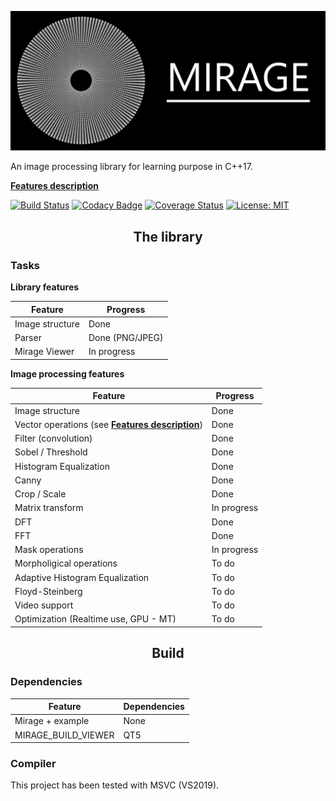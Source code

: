 ![Logo](readmefiles/banniere.png) 

An image processing library for learning purpose in C++17.

[__Features description__](Features.md)

[![Build Status](https://travis-ci.org/PlathC/Mirage.svg?branch=master)](https://travis-ci.org/PlathC/Mirage)
[![Codacy Badge](https://api.codacy.com/project/badge/Grade/e7674eb14f3a4636b98ded41d9cbb42c)](https://www.codacy.com/manual/PlathC/Mirage?utm_source=github.com&amp;utm_medium=referral&amp;utm_content=PlathC/Mirage&amp;utm_campaign=Badge_Grade) 
[![Coverage Status](https://coveralls.io/repos/github/PlathC/Mirage/badge.svg?branch=master)](https://coveralls.io/github/PlathC/Mirage?branch=master)
[![License: MIT](https://img.shields.io/badge/License-MIT-yellow.svg)](https://opensource.org/licenses/MIT)

<h2 align="center">The library</h2>

### __Tasks__

__Library features__

| Feature           | Progress                                                     |
|-------------------|--------------------------------------------------------------|
| Image structure   | Done                                                         |
| Parser            | Done (PNG/JPEG)                                              |
| Mirage Viewer     | In progress                                                  |

__Image processing features__ 

| Feature                                                         | Progress             |
|--------------------------------------------                     |----------------------|
| Image structure                                                 | Done                 |
| Vector operations (see [__Features description__](Features.md)) | Done                 |
| Filter (convolution)                                            | Done                 |
| Sobel / Threshold                                               | Done                 |
| Histogram Equalization                                          | Done                 |
| Canny                                                           | Done                 |
| Crop / Scale                                                    | Done                 |
| Matrix transform                                                | In progress          |
| DFT                                                             | Done                 |
| FFT                                                             | Done                 |
| Mask operations                                                 | In progress          |
| Morpholigical operations                                        | To do                |
| Adaptive Histogram Equalization                                 | To do                |
| Floyd-Steinberg                                                 | To do                |
| Video support                                                   | To do                |
| Optimization (Realtime use, GPU - MT)                           | To do                |

<h2 align="center">Build</h2>

### Dependencies 

| Feature                          | Dependencies |
|----------------------------------|--------------|
| Mirage + example                 | None         | 
| MIRAGE_BUILD_VIEWER              | QT5          | 
 
### Compiler

This project has been tested with MSVC (VS2019).



